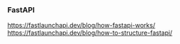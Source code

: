 
### FastAPI

<https://fastlaunchapi.dev/blog/how-fastapi-works/>  
<https://fastlaunchapi.dev/blog/how-to-structure-fastapi/>

